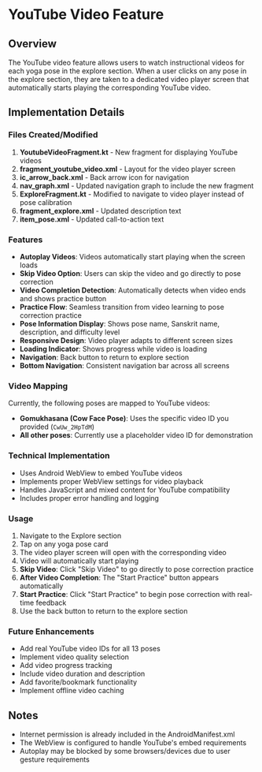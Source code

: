 # YouTube Video Feature

## Overview
The YouTube video feature allows users to watch instructional videos for each yoga pose in the explore section. When a user clicks on any pose in the explore section, they are taken to a dedicated video player screen that automatically starts playing the corresponding YouTube video.

## Implementation Details

### Files Created/Modified

1. **YoutubeVideoFragment.kt** - New fragment for displaying YouTube videos
2. **fragment_youtube_video.xml** - Layout for the video player screen
3. **ic_arrow_back.xml** - Back arrow icon for navigation
4. **nav_graph.xml** - Updated navigation graph to include the new fragment
5. **ExploreFragment.kt** - Modified to navigate to video player instead of pose calibration
6. **fragment_explore.xml** - Updated description text
7. **item_pose.xml** - Updated call-to-action text

### Features

- **Autoplay Videos**: Videos automatically start playing when the screen loads
- **Skip Video Option**: Users can skip the video and go directly to pose correction
- **Video Completion Detection**: Automatically detects when video ends and shows practice button
- **Practice Flow**: Seamless transition from video learning to pose correction practice
- **Pose Information Display**: Shows pose name, Sanskrit name, description, and difficulty level
- **Responsive Design**: Video player adapts to different screen sizes
- **Loading Indicator**: Shows progress while video is loading
- **Navigation**: Back button to return to explore section
- **Bottom Navigation**: Consistent navigation bar across all screens

### Video Mapping

Currently, the following poses are mapped to YouTube videos:

- **Gomukhasana (Cow Face Pose)**: Uses the specific video ID you provided (`CwUw_2HpTdM`)
- **All other poses**: Currently use a placeholder video ID for demonstration

### Technical Implementation

- Uses Android WebView to embed YouTube videos
- Implements proper WebView settings for video playback
- Handles JavaScript and mixed content for YouTube compatibility
- Includes proper error handling and logging

### Usage

1. Navigate to the Explore section
2. Tap on any yoga pose card
3. The video player screen will open with the corresponding video
4. Video will automatically start playing
5. **Skip Video**: Click "Skip Video" to go directly to pose correction practice
6. **After Video Completion**: The "Start Practice" button appears automatically
7. **Start Practice**: Click "Start Practice" to begin pose correction with real-time feedback
8. Use the back button to return to the explore section

### Future Enhancements

- Add real YouTube video IDs for all 13 poses
- Implement video quality selection
- Add video progress tracking
- Include video duration and description
- Add favorite/bookmark functionality
- Implement offline video caching

## Notes

- Internet permission is already included in the AndroidManifest.xml
- The WebView is configured to handle YouTube's embed requirements
- Autoplay may be blocked by some browsers/devices due to user gesture requirements
